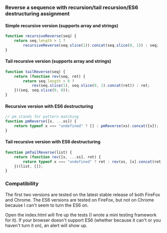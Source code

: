 ### Reverse a sequence with recursion/tail recursion/ES6 destructuring assignment

#### Simple recursive version (supports array and strings)

```javascript
function recursiveReverse(seq) {
    return seq.length > 1 ?
        recursiveReverse(seq.slice(1)).concat(seq.slice(0, 1)) : seq;
}
```

#### Tail recursive version (supports array and strings)

```javascript
function tailReverse(seq) {
    return (function rev(seq, ret) {
        return seq.length > 0 ?
            rev(seq.slice(1), seq.slice(0, 1).concat(ret)) : ret;
    })(seq, seq.slice(0, 0));
}
```

#### Recursive version with ES6 destructuring

```javascript
// pm stands for pattern matching
function pmReverse([x, ...xs]) {
    return typeof x === "undefined" ? [] : pmReverse(xs).concat([x]);
}
```

#### Tail recursive version with ES6 destructuring

```javascript
function pmTailReverse(list) {
    return (function rev([x, ...xs], ret) {
        return typeof x === "undefined" ? ret : rev(xs, [x].concat(ret));
    })(list, []);
}
```

### Compatibility

The first two versions are tested on the latest stable release of both FireFox and Chrome. The ES6 versions are tested on FireFox, but not on Chrome because I can't seem to turn the ES6 on.

Open the index.html will fire up the tests (I wrote a mini testing framework for it). If your browser doesn't support ES6 (whether because it can't or you haven't turn it on), an alert will show up.
